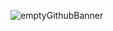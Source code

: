 ![emptyGithubBanner](https://github.com/EthanNgit/EthanNgit/assets/105979510/2ce3292e-175d-4ded-8f95-7180b7519a25)
